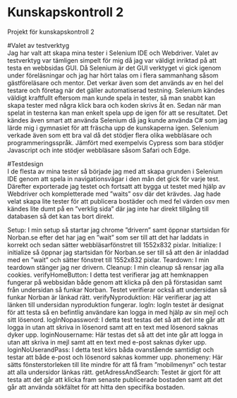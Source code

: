 # Kunskapskontroll 2
Projekt för kunskapskontroll 2

#Valet av testverktyg  
Jag har valt att skapa mina tester i Selenium IDE och Webdriver. Valet av testverktyg var tämligen simpelt för mig då jag var väldigt inriktad på att testa en webbsidas GUI.  Då Selenium är det GUI verktyget vi gick igenom under föreläsningar och jag har hört talas om i flera sammanhang såsom gästföreläsare och mentor. Det verkar även som det används av en hel del testare och företag när det gäller automatiserad testning. 
Selenium kändes väldigt kraftfullt eftersom man kunde spela in tester, så man snabbt kan skapa tester med några klick bara och koden skrivs åt en. Sedan när man spelat in testerna kan man enkelt spela upp de igen för att se resultatet.
Det kändes även smart att använda Selenium då jag kunde använda C# som jag lärde mig i gymnasiet för att fräscha upp de kunskaperna igen. Selenium verkade även som ett bra val då det stödjer flera olika webbläsare och programmeringsspråk. Jämfört med exempelvis Cypress som bara stödjer Javascript och inte stödjer webbläsare såsom Safari och Edge. 

#Testdesign  
I de flesta av mina tester så började jag med att skapa grunden i Selenium IDE genom att spela in navigationsvägar i den mån det gick för varje test. Därefter exporterade jag testet och fortsatt att bygga ut testet med hjälp av Webdriver och kompletterade med ”waits” osv där det krävdes. 
Jag hade velat skapa lite tester för att publicera bostäder och med fel värden osv men kändes lite dumt på en ”verklig sida” där jag inte har direkt tillgång till databasen så det kan tas bort direkt. 

Setup: I min setup så startar jag chrome ”drivern” samt öppnar startsidan för Norban.se efter det har jag en ”wait” som ser till att det har laddats in korrekt och sedan sätter webbläsarfönstret till 1552x832 pixlar. 
Initialize: I initialize så öppnar jag startsidan för Norban.se ser till så att den är inladdad med en ”wait” och sätter fönstret till 1552x832 pixlar. 
Teardown: I min teardown stänger jag ner drivern. 
Cleanup: I min cleanup så rensar jag alla cookies. 
verifyHomeButton: I detta test verifierar jag att hemknappen fungerar på webbsidan både genom att klicka på den på förstasidan samt från undersidan så funkar Norban. Testet verifierar också att undersidan så funkar Norban är länkad rätt. 
verifyNyproduktion: Här verifierar jag att länken till undersidan nyproduktion fungerar. 
logIn: logIn testet är designat för att testa så en befintlig användare kan logga in med hjälp av sin mejl och sitt lösenord. 
logInNopassword: I detta test testas det så att det inte går att logga in utan att skriva in lösenord samt att en text med lösenord saknas dyker upp. 
loginNousername: Här testas det så att det inte går att logga in utan att skriva in mejl samt att en text med e-post saknas dyker upp. 
loginNoUserandPass: I detta test körs båda ovanstående samtidigt och testar att både e-post och lösenord saknas kommer upp. 
phonemeny: Här sätts fönsterstorleken till lite mindre för att få fram ”mobilmenyn” och testar att alla undersidor länkas rätt. 
getAdressAndSearch: Testet är gjort för att testa att det går att klicka fram senaste publicerade bostaden samt att det går att använda sökfältet för att hitta den specifika bostaden. 

